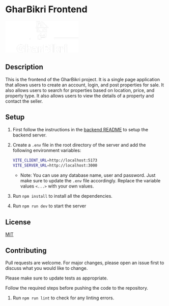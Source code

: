 # GharBikri Frontend

<img src="./src/assets/Images/GharBikri-logos_white.png" height=100/>

## Description

This is the frontend of the GharBikri project. It is a single page application that allows users to create an account, login, and post properties for sale. It also allows users to search for properties based on location, price, and property type. It also allows users to view the details of a property and contact the seller.

## Setup

1. First follow the instructions in the [backend README](../server/README.md) to setup the backend server.

2. Create a `.env` file in the root directory of the server and add the following environment variables:

   ```bash
   VITE_CLIENT_URL=http://localhost:5173
   VITE_SERVER_URL=http://localhost:3000
   ```

   - Note: You can use any database name, user and password. Just make sure to update the `.env` file accordingly.
     Replace the variable values `<...>` with your own values.

3. Run `npm install` to install all the dependencies.
4. Run `npm run dev` to start the server

## License

[MIT](https://choosealicense.com/licenses/mit/)

## Contributing

Pull requests are welcome. For major changes, please open an issue first to discuss what you would like to change.

Please make sure to update tests as appropriate.

Follow the required steps before pushing the code to the repository.

1. Run `npm run lint` to check for any linting errors.
